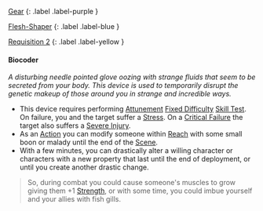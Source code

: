 
[Gear](Game/Gear-List)
{: .label .label-purple }

[Flesh-Shaper](Game/Blocks/Flesh-Shaper)
{: .label .label-blue }

[Requisition 2](Game/Deployment#Requisition)
{: .label .label-yellow }
#### Biocoder
*A disturbing needle pointed glove oozing with strange fluids that seem to be secreted from your body. This device is used to temporarily disrupt the genetic makeup of those around you in strange and incredible ways.*
* This device requires performing [Attunement](Game/Core/Spirit#Attunement) [Fixed Difficulty](Game/Core/Skills#Fixed%20Difficulty) [Skill Test](Game/Core/Terminology#Skill%20Test). On failure, you and the target suffer a [Stress](Game/Stress). On a [Critical Failure](Game/Core/Skills#Critical%20Failure) the target also suffers a [Severe Injury](Game/Core/Injury#Severe%20Injury).
* As an [Action](Game/Core/Terminology#Action) you can modify someone within [Reach](Game/Core/Movement#Reach) with some small boon or malady until the end of the [Scene](Game/Core/Terminology#Scene).
* With a few minutes, you can drastically alter a willing character or characters with a new property that last until the end of deployment, or until you create another drastic change.
> So, during combat you could cause someone's muscles to grow giving them +1 [Strength](Game/Core/Strength), or with some time, you could imbue yourself and your allies with fish gills.

